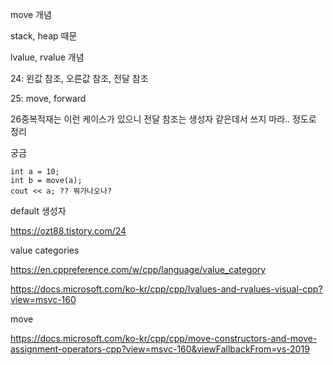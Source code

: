 move 개념

stack, heap 때문

lvalue, rvalue 개념



24: 왼값 참조, 오른값 참조, 전달 참조

25: move, forward

26중복적재는 이런 케이스가 있으니 전달 참조는 생성자 같은데서 쓰지 마라.. 정도로 정리



궁금

```
int a = 10;
int b = move(a);
cout << a; ?? 뭐가나오나?
```





default 생성자

https://ozt88.tistory.com/24

value categories

https://en.cppreference.com/w/cpp/language/value_category

https://docs.microsoft.com/ko-kr/cpp/cpp/lvalues-and-rvalues-visual-cpp?view=msvc-160

move

https://docs.microsoft.com/ko-kr/cpp/cpp/move-constructors-and-move-assignment-operators-cpp?view=msvc-160&viewFallbackFrom=vs-2019

